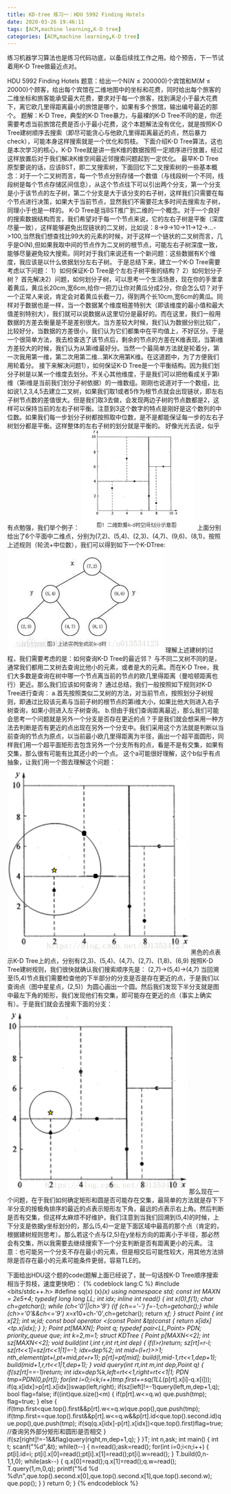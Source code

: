```yaml
---
title: KD-tree 练习一：HDU 5992 Finding Hotels
date: 2020-03-26 19:46:11
tags: [ACM,machine learning,K-D tree]
categories: [ACM,machine learning,K-D tree]
---
```

练习机器学习算法也是练习代码功底，以备后续找工作之用。给个预告，下一节试着用K-D Tree做最近点对。
<!--more-->
HDU 5992 Finding Hotels
题意：给出一个N($N \leq 200000$)个宾馆和M($M \leq 20000$)个顾客，给出每个宾馆在二维地图中的坐标和花费，同时给出每个旅客的二维坐标和旅客能承受最大花费，要求对于每一个旅客，找到满足小于最大花费下，离它欧几里得距离最小的旅馆是哪个，如果有多个旅馆，输出编号最近的那个。
题解：K-D Tree，典型的K-D Tree暴力，与最裸的K-D Tree不同的是，你还需要考虑当前旅馆花费是否小于最小花费，这个本题解法没有优化，就是按照K-D Tree建树顺序去搜索（即尽可能贪心与他欧几里得距离最近的点，然后暴力check），可能本身这样搜索就是一个优化和剪枝。
下面介绍K-D Tree算法，这也是本次学习的核心，K-D Tree就是讲一些K维的数据按照一定顺序进行放置，经过这样放置后对于我们解决K维空间最近邻搜索问题起到一定优化。
最早K-D Tree原型要说的话，应该BST，即二叉搜索树，下面回忆下二叉搜索树的一些基本概念：对于一个二叉树而言，每一个节点分别存储一个数值（与线段树一个不同，线段树是每个节点存储区间信息），从这个节点往下可以引出两个分支，第一个分支是小于该节点的左子树，第二个分支是大于该分支的右子树，这样我们只需要在每个节点进行决策，如果大于当前节点，显然我们不需要花太多时间去搜索左子树，同理小于也是一样的。
K-D Tree是当BST推广到二维的一个概念。对于一个良好的搜索数据结构而言，我们希望对于每一个节点来说，它的左右子树是平衡（深度尽量一致），这样能够避免出现链状的二叉树，比如说：8->9->10->11->12->...->100,当然我们想查找比99大的元素的时候，对于这样一个链状的二叉树而言，几乎是O(N),但如果我取中间的节点作为二叉树的根节点，可能左右子树深度一致，能够尽量避免较大搜索。同时对于我们来说还有一个新问题：这些数据有K个维度，我应该是以什么依据划分左右子树。
于是总结下来，建立一个K-D Tree需要考虑以下问题：
1）如何保证K-D Tree是个左右子树平衡的结构？
2）如何划分子树？
首先解决2）问题，如何划分子树，可以思考一个生活场景，现在你的手里拿着黄瓜，黄瓜长20cm,宽6cm,给你一把刀让你对黄瓜分成2分，你会怎么切？对于一个正常人来说，肯定会对着黄瓜长截一刀，得到两个长10cm,宽6cm的黄瓜。同样对于数据也是一样，当一个数据某个维度相差特别大（即该维度的最小值和最大值差别特别大），我们就可以说数据从这里切分是最好的。而在这里，我们一般用数据的方差去衡量是不是差别很大。当方差较大时候，我们认为数据分别比较广，比较好分，当数据的方差很小，我们认为它们都集中在平均值上，不好区分。于是一个很简单方法，我去检查选了该节点后，剩余的节点的方差在K维表现，当第i维方差较大的时候，我们认为从第i维最好分。当然一个最简单方法就是轮着分，第一次我用第一维，第二次用第二维...第K次用第K维。在这道题中，为了方便我们用轮着分。
接下来解决问题1），如何保证K-D Tree是一个平衡结构。因为我们划分子树是以某一个维度去划分。不关心其他维度，于是我们可以把他看成关于第i维（第i维是当前我们划分子树依据）的一维数组。刚刚也说道对于一个数组，比如说1,2,3,4,5去建立二叉树，如果我们取1或者5作为根节点就会出现链状，即左右子树节点数的差值很大。但是我们取3去做，会发现两边子树的节点数都是2，这样可以保持当前的左右子树平衡。注意到3这个数字的特点是刚好是这个数列的中位数。如果我们每一步划分子树都按照取中位数，是不是都能保证每一步的左右子树划分都是平衡。这样整体的左右子树的划分就是平衡的。
好像光光去说，似乎有点勉强，我们举个例子：
![alt](/images/hdu5992/K-DTree.jpg)
上面分别给出了6个平面中二维点，分别为(7,2)、(5,4)、(2,3)、(4,7)、(9,6)、(8,1)，按照上述规则（轮流+中位数），我们可以得到如下一个K-DTree:
![alt](/images/hdu5992/K-DTree2.jpg)
理解上述建树的过程，我们需要考虑的是：如何查询K-D Tree的最近邻？
与不同二叉树不同的是，通常我们都用二叉树去查询比他小的元素，或者是大的元素。而在K-D Tree，我们大多数是查询在树中哪一个节点离当前的节点的欧几里得距离（曼哈顿距离也行）更近。那么我们应该如何查询？
通过总结，我们一般按照如下规则对K-D Tree进行查询：
a.首先按照类似二叉树的方法，对当前节点，按照划分子树规则，即通过比较该元素与当前子树的根节点的第i维大小，如果比他大则进入右子树查询，如果小则进入左子树查询。
b.但由于我们查询距离最近，那么我们可能会思考一个问题就是另外一个分支是否存在更近的点？于是我们就会想采用一种方法去判断是否有更近的点出现在另外一个分支中。我们采用这个方法就是判断以当前查询的节点为原点，以当前最小欧几里得距离为半径，画出一个超平面圆形，同样我们用一个超平面矩形去包含另外一个分支所有的点，看是不是有交集，如果有交集，那么很有可能有比其还小的一个点。
这个a可能很好理解，这个b似乎有点抽象，让我们用一个图去理解这个问题：
![alt](/images/hdu5992/KD-Tree-Search1.png)
黑色的点表示K-D Tree上的点，分别有(2,3)、(5,4)、(4,7)、(2,7)、(1,8)、(6,9)
按照K-D Tree建树规则，我们很快就确认我们搜索顺序先是：
(2,7)->(5,4)->(4,7)
当回溯至(5,4)节点我们需要检查他的下半部分的分支是否是存在更近的点，于是我们以查询点（图中星星点，(2,5)）为圆心画出一个圆。然后我们发现下半分支就是图中最左下角的矩形，我们发现他们有交集，即可能存在更近的点（事实上确实有）。于是我们就会去搜索下面的分支：
![alt](/images/hdu5992/KD-Tree-Search2.png)
那么现在一个问题，在于我们如何确定矩形和圆是否可能存在交集，最简单的方法就是存下下半分支的按极角排序的最近的点表示矩形左下角，最远的点表示右上角。然后判断是否有交集，但这样太麻烦不好维护，我们注意到当我们回溯到(5,4)的时候，上下分支是依据y坐标划分的，那么(5,4)一定是下面区域中最高的那个点（肯定的，根据建树规则思考）。那么若这个点与(2,5)在y坐标方向的距离小于半径，那必然会有交集，所以我需要去继续搜索下一个分支判断是否有距离更小的元素。
注意：也可能另一个分支不存在最小的元素，但是相交后可能性较大，用其他方法排除是否存在最小的元素可能条件更弱，容易TLE的。

下面给出HDU这个题的code(题解上面已经说了，就一句话按K-D Tree顺序搜索相当于剪枝，速度更快吧)：
{% codeblock lang:C %}
#include <bits/stdc++.h>
#define sq(x) (x)*(x)
using namespace std;
const int MAXN = 2e5+4;
typedef long long LL;
int idx;
inline int read()
{
    int x(0),f(1);
    char ch=getchar();
    while (ch<'0'||ch>'9') {if (ch=='-') f=-1;ch=getchar();}
    while (ch>='0'&&ch<='9') x=x*10+ch-'0',ch=getchar();
    return x*f;
}
struct Point
{
    int x[2];
    int w,id;
    const bool operator <(const Point &tp)const
    {
        return x[idx]<tp.x[idx];
    }
};
Point pt[MAXN];
Point q;
typedef pair<LL,Point> PDN;
priority_queue<PDN> que;
int k=2,m=1;
struct KDTree
{
    Point p[MAXN<<2];
    int sz[MAXN<<2];
    void build(int l,int r,int rt,int dep)
    {
        if(l>r)return;
        sz[rt]=r-l;
        sz[rt<<1]=sz[rt<<1|1]=-1;
        idx=dep%2;
        int mid=(l+r)>>1;
        nth_element(pt+l,pt+mid,pt+r+1);
        p[rt]=pt[mid];
        build(l,mid-1,rt<<1,dep+1);
        build(mid+1,r,rt<<1|1,dep+1);
    }
    void query(int rt,int m,int dep,Point q)
    {
        if(sz[rt]==-1)return;
        int idx=dep%k,left=rt<<1,right=rt<<1|1;
        PDN tmp=PDN(0,p[rt]);
        for(int i=0;i<k;i++)tmp.first+=sq(1LL*(p[rt].x[i]-q.x[i]));
        if(q.x[idx]>p[rt].x[idx])swap(left,right);
        if(sz[left]!=-1)query(left,m,dep+1,q);
        bool flag=false;
        if((int)que.size()<m)
        {
            if(p[rt].w<=q.w)
                que.push(tmp);
            flag=true;
        }
        else
        {
            if(tmp.first<que.top().first&&p[rt].w<=q.w)que.pop(),que.push(tmp);
            if(tmp.first==que.top().first&&p[rt].w<=q.w&&p[rt].id<que.top().second.id)que.pop(),que.push(tmp);
            if(sq(q.x[idx]-p[rt].x[idx])<que.top().first)flag=true;  //查询另外部分矩形和圆形是否相交
        }
        if(sz[right]!=-1&&flag)query(right,m,dep+1,q);
    }
}T;
int n,ask;
int main()
{
    int t;
    scanf("%d",&t);
    while(t--)
    {
        n=read();ask=read();
        for(int i=0;i<n;i++)
        {
            pt[i].id=i;
            pt[i].x[0]=read();pt[i].x[1]=read();pt[i].w=read();
        }
        T.build(0,n-1,1,0);
        while(ask--)
        {   q.x[0]=read();q.x[1]=read();q.w=read();
            T.query(1,m,0,q);
            printf("%d %d %d\n",que.top().second.x[0],que.top().second.x[1],que.top().second.w);
            que.pop();
        }
    }
    return 0;
}
{% endcodeblock %}